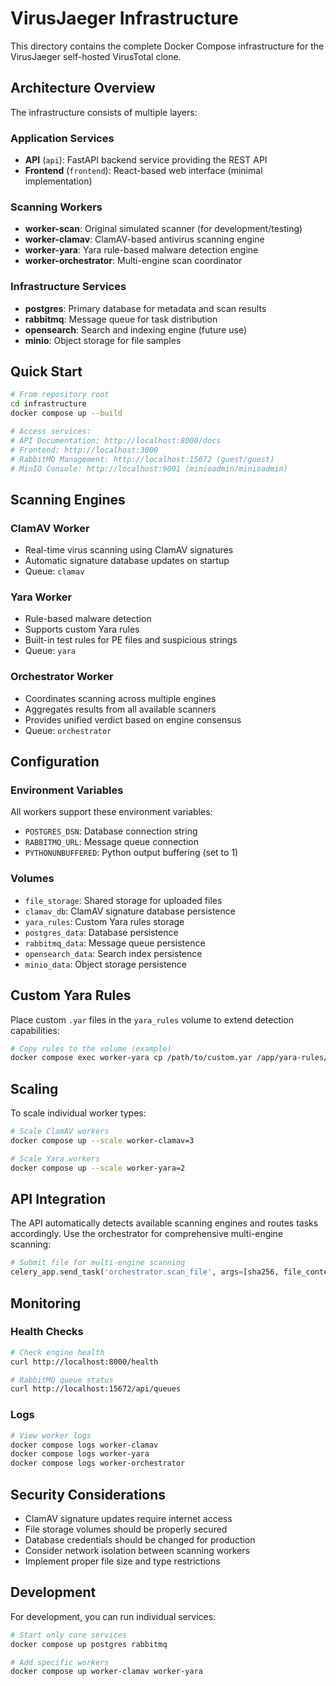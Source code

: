 # VirusJaeger Infrastructure

This directory contains the complete Docker Compose infrastructure for the VirusJaeger self-hosted VirusTotal clone.

## Architecture Overview

The infrastructure consists of multiple layers:

### Application Services
- **API** (`api`): FastAPI backend service providing the REST API
- **Frontend** (`frontend`): React-based web interface (minimal implementation)

### Scanning Workers
- **worker-scan**: Original simulated scanner (for development/testing)
- **worker-clamav**: ClamAV-based antivirus scanning engine
- **worker-yara**: Yara rule-based malware detection engine  
- **worker-orchestrator**: Multi-engine scan coordinator

### Infrastructure Services
- **postgres**: Primary database for metadata and scan results
- **rabbitmq**: Message queue for task distribution
- **opensearch**: Search and indexing engine (future use)
- **minio**: Object storage for file samples

## Quick Start

```bash
# From repository root
cd infrastructure
docker compose up --build

# Access services:
# API Documentation: http://localhost:8000/docs
# Frontend: http://localhost:3000
# RabbitMQ Management: http://localhost:15672 (guest/guest)
# MinIO Console: http://localhost:9001 (minioadmin/minioadmin)
```

## Scanning Engines

### ClamAV Worker
- Real-time virus scanning using ClamAV signatures
- Automatic signature database updates on startup
- Queue: `clamav`

### Yara Worker  
- Rule-based malware detection
- Supports custom Yara rules
- Built-in test rules for PE files and suspicious strings
- Queue: `yara`

### Orchestrator Worker
- Coordinates scanning across multiple engines
- Aggregates results from all available scanners
- Provides unified verdict based on engine consensus
- Queue: `orchestrator`

## Configuration

### Environment Variables

All workers support these environment variables:
- `POSTGRES_DSN`: Database connection string
- `RABBITMQ_URL`: Message queue connection
- `PYTHONUNBUFFERED`: Python output buffering (set to 1)

### Volumes

- `file_storage`: Shared storage for uploaded files
- `clamav_db`: ClamAV signature database persistence
- `yara_rules`: Custom Yara rules storage
- `postgres_data`: Database persistence
- `rabbitmq_data`: Message queue persistence
- `opensearch_data`: Search index persistence
- `minio_data`: Object storage persistence

## Custom Yara Rules

Place custom `.yar` files in the `yara_rules` volume to extend detection capabilities:

```bash
# Copy rules to the volume (example)
docker compose exec worker-yara cp /path/to/custom.yar /app/yara-rules/
```

## Scaling

To scale individual worker types:

```bash
# Scale ClamAV workers
docker compose up --scale worker-clamav=3

# Scale Yara workers  
docker compose up --scale worker-yara=2
```

## API Integration

The API automatically detects available scanning engines and routes tasks accordingly. Use the orchestrator for comprehensive multi-engine scanning:

```python
# Submit file for multi-engine scanning
celery_app.send_task('orchestrator.scan_file', args=[sha256, file_content])
```

## Monitoring

### Health Checks
```bash
# Check engine health
curl http://localhost:8000/health

# RabbitMQ queue status
curl http://localhost:15672/api/queues
```

### Logs
```bash
# View worker logs
docker compose logs worker-clamav
docker compose logs worker-yara
docker compose logs worker-orchestrator
```

## Security Considerations

- ClamAV signature updates require internet access
- File storage volumes should be properly secured
- Database credentials should be changed for production
- Consider network isolation between scanning workers
- Implement proper file size and type restrictions

## Development

For development, you can run individual services:

```bash
# Start only core services
docker compose up postgres rabbitmq

# Add specific workers
docker compose up worker-clamav worker-yara
```